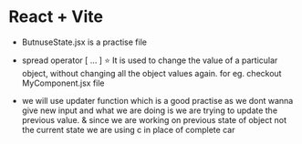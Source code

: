 # React + Vite

- ButnuseState.jsx is a practise file

- spread operator [ ... ] ⭐ It is used to change the value of a particular object, without changing all the object values again. for eg. checkout MyComponent.jsx file

- we will use updater function which is a good practise as we dont wanna give new input and what we are doing is we are trying to update the previous value. & since we are working on previous state of object not the current state we are using c in place of complete car 